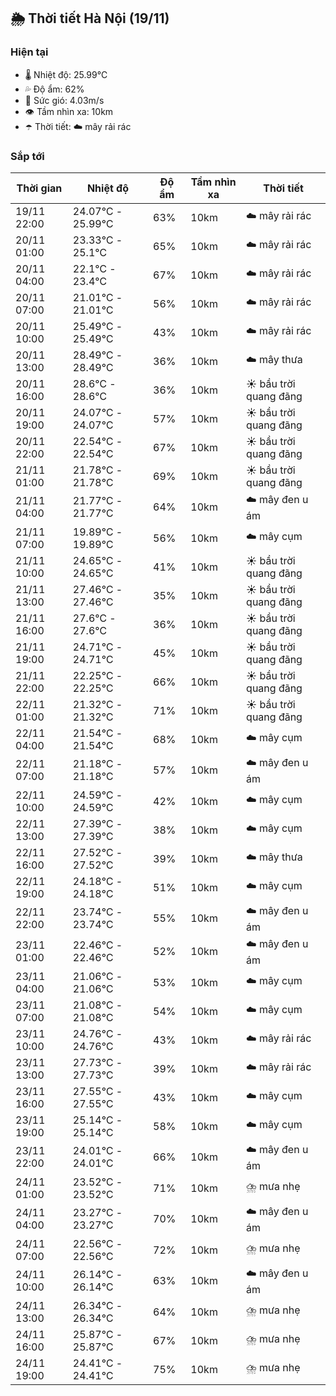 ## 🌦️ Thời tiết Hà Nội (19/11)

### Hiện tại

- 🌡️ Nhiệt độ: 25.99℃
- 💦 Độ ẩm: 62%
- 💨 Sức gió: 4.03m/s
- 👁️ Tầm nhìn xa: 10km
- ☂️ Thời tiết: ☁️ mây rải rác

### Sắp tới

| Thời gian | Nhiệt độ | Độ ẩm | Tầm nhìn xa | Thời tiết |
| --- | --- | --- | --- | --- |
| 19/11 22:00 | 24.07℃ - 25.99℃ | 63% | 10km | ☁️ mây rải rác |
| 20/11 01:00 | 23.33℃ - 25.1℃ | 65% | 10km | ☁️ mây rải rác |
| 20/11 04:00 | 22.1℃ - 23.4℃ | 67% | 10km | ☁️ mây rải rác |
| 20/11 07:00 | 21.01℃ - 21.01℃ | 56% | 10km | ☁️ mây rải rác |
| 20/11 10:00 | 25.49℃ - 25.49℃ | 43% | 10km | ☁️ mây rải rác |
| 20/11 13:00 | 28.49℃ - 28.49℃ | 36% | 10km | ☁️ mây thưa |
| 20/11 16:00 | 28.6℃ - 28.6℃ | 36% | 10km | ☀️ bầu trời quang đãng |
| 20/11 19:00 | 24.07℃ - 24.07℃ | 57% | 10km | ☀️ bầu trời quang đãng |
| 20/11 22:00 | 22.54℃ - 22.54℃ | 67% | 10km | ☀️ bầu trời quang đãng |
| 21/11 01:00 | 21.78℃ - 21.78℃ | 69% | 10km | ☀️ bầu trời quang đãng |
| 21/11 04:00 | 21.77℃ - 21.77℃ | 64% | 10km | ☁️ mây đen u ám |
| 21/11 07:00 | 19.89℃ - 19.89℃ | 56% | 10km | ☁️ mây cụm |
| 21/11 10:00 | 24.65℃ - 24.65℃ | 41% | 10km | ☀️ bầu trời quang đãng |
| 21/11 13:00 | 27.46℃ - 27.46℃ | 35% | 10km | ☀️ bầu trời quang đãng |
| 21/11 16:00 | 27.6℃ - 27.6℃ | 36% | 10km | ☀️ bầu trời quang đãng |
| 21/11 19:00 | 24.71℃ - 24.71℃ | 45% | 10km | ☀️ bầu trời quang đãng |
| 21/11 22:00 | 22.25℃ - 22.25℃ | 66% | 10km | ☀️ bầu trời quang đãng |
| 22/11 01:00 | 21.32℃ - 21.32℃ | 71% | 10km | ☀️ bầu trời quang đãng |
| 22/11 04:00 | 21.54℃ - 21.54℃ | 68% | 10km | ☁️ mây cụm |
| 22/11 07:00 | 21.18℃ - 21.18℃ | 57% | 10km | ☁️ mây đen u ám |
| 22/11 10:00 | 24.59℃ - 24.59℃ | 42% | 10km | ☁️ mây cụm |
| 22/11 13:00 | 27.39℃ - 27.39℃ | 38% | 10km | ☁️ mây cụm |
| 22/11 16:00 | 27.52℃ - 27.52℃ | 39% | 10km | ☁️ mây thưa |
| 22/11 19:00 | 24.18℃ - 24.18℃ | 51% | 10km | ☁️ mây cụm |
| 22/11 22:00 | 23.74℃ - 23.74℃ | 55% | 10km | ☁️ mây đen u ám |
| 23/11 01:00 | 22.46℃ - 22.46℃ | 52% | 10km | ☁️ mây đen u ám |
| 23/11 04:00 | 21.06℃ - 21.06℃ | 53% | 10km | ☁️ mây cụm |
| 23/11 07:00 | 21.08℃ - 21.08℃ | 54% | 10km | ☁️ mây cụm |
| 23/11 10:00 | 24.76℃ - 24.76℃ | 43% | 10km | ☁️ mây rải rác |
| 23/11 13:00 | 27.73℃ - 27.73℃ | 39% | 10km | ☁️ mây rải rác |
| 23/11 16:00 | 27.55℃ - 27.55℃ | 43% | 10km | ☁️ mây cụm |
| 23/11 19:00 | 25.14℃ - 25.14℃ | 58% | 10km | ☁️ mây cụm |
| 23/11 22:00 | 24.01℃ - 24.01℃ | 66% | 10km | ☁️ mây đen u ám |
| 24/11 01:00 | 23.52℃ - 23.52℃ | 71% | 10km | ⛈️ mưa nhẹ |
| 24/11 04:00 | 23.27℃ - 23.27℃ | 70% | 10km | ☁️ mây đen u ám |
| 24/11 07:00 | 22.56℃ - 22.56℃ | 72% | 10km | ⛈️ mưa nhẹ |
| 24/11 10:00 | 26.14℃ - 26.14℃ | 63% | 10km | ☁️ mây đen u ám |
| 24/11 13:00 | 26.34℃ - 26.34℃ | 64% | 10km | ⛈️ mưa nhẹ |
| 24/11 16:00 | 25.87℃ - 25.87℃ | 67% | 10km | ⛈️ mưa nhẹ |
| 24/11 19:00 | 24.41℃ - 24.41℃ | 75% | 10km | ⛈️ mưa nhẹ |
